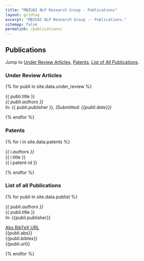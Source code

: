 ```yaml
---
title: "MBZUAI NLP Research Group - Publications"
layout: gridlay
excerpt: "MBZUAI NLP Research Group -- Publications."
sitemap: false
permalink: /publications/
---
```


<h2>Publications</h2>

Jump to [Under Review Articles](#under-review-articles), [Patents](#patents), [List of All Publications](#list-of-all-publications).

<h3 id="under-review-articles"> Under Review Articles </h3>

{% for publi in site.data.under_review %}
  
  <span class="navy">{{ publi.title }}</span><br />
  <em>{{ publi.authors }} </em><br />
  In: {{ publi.publisher }}, <i class="sky">(Submitted: {{publi.date}})</i>
  

{% endfor %}

<h3 id="patents"> Patents </h3>

{% for i in site.data.patents %}

  <em>{{ i.authors }} </em><br />
  {{ i.title }} <br />
  <span class="sky">{{ i.patent-id }}</span>

{% endfor %}

<h3 id="list-of-all-publications"> List of all Publications </h3>

{% for publi in site.data.publist %}

  <em>{{ publi.authors }} </em><br />
  <span class="navy">{{ publi.title }}</span><br />
  In: {{publi.publisher}}
  <div>
  <a class="custom-btn" data-toggle="collapse" href="#abstract" role="button" aria-expanded="false" aria-controls="collapseAbstract">
    Abs
  </a>

  <a class="btn btn-secondary" data-toggle="collapse" href="#bibtex" role="button" aria-expanded="false" aria-controls="collapseBibtex">
    BibTeX
  </a>

  <a class="btn btn-info" data-toggle="collapse" href="#url" role="button" aria-expanded="false" aria-controls="collapseUrl">
    URL
  </a>
</div>


<div class="collapse" id="abstract">
  <div class="card card-body">
    {{publi.abs}}
  </div>
</div>

<div class="collapse" id="bibtex">
  <div class="card card-body">
    {{publi.bibtex}}
  </div>
</div>

<div class="collapse" id="url">
  <div class="card card-body">
    {{publi.url}}
  </div>
</div>

{% endfor %}